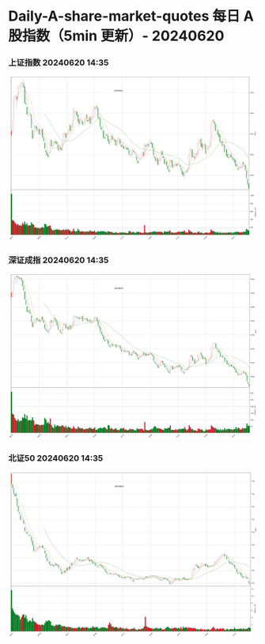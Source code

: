 
# Daily-A-share-market-quotes 每日 A 股指数（5min 更新）- 20240620

### 上证指数 20240620 14:35
![](./fig/2024/6/20240620-sh000001.png)

### 深证成指 20240620 14:35
![](./fig/2024/6/20240620-sz399001.png)

### 北证50 20240620 14:35
![](./fig/2024/6/20240620-bj899050.png)

